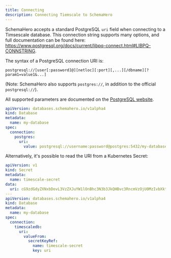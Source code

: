 ```yaml
---
title: Connecting
description: Connecting Tiemscale to SchemaHero
---
```


SchemaHero accepts a standard PostgreSQL `uri` field when connecting to a Timsescale database. 
This connection string supports many options, and full documentation can be found here: https://www.postgresql.org/docs/current/libpq-connect.html#LIBPQ-CONNSTRING.

The syntax of a PostgreSQL connection URI is:

```shell
postgresql://[user[:password]@][netloc][:port][,...][/dbname][?param1=value1&...]
```

(Note: SchemaHero also supports `postgres://`, in addition to the official `postgresql://`).

All supported parameters are documented on the [PostgreSQL website](https://www.postgresql.org/docs/current/libpq-connect.html#AEN45575).

```yaml
apiVersion: databases.schemahero.io/v1alpha4
kind: Database
metadata:
  name: my-database
spec:
  connection:
    postgres:
      uri:
        value: postgresql://username:password@postgres:5432/my-database
```


Alternatively, it's possible to read the URI from a Kubernetes Secret:


```yaml
apiVersion: v1
kind: Secret
metadata:
  name: timescale-secret
data:
  uri: cG9zdGdyZXNxbDovL3VzZXJuYW1lOnBhc3N3b3JkQHBvc3RncmVzOjU0MzIvbXktZGF0YWJhc2U=
---
apiVersion: databases.schemahero.io/v1alpha4
kind: Database
metadata:
  name: my-database
spec:
  connection:
    timescaledb:
      uri:
        valueFrom:
          secretKeyRef:
            name: timescale-secret
            key: uri
```
